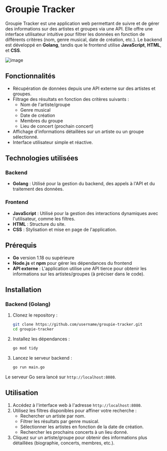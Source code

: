 # Groupie Tracker

Groupie Tracker est une application web permettant de suivre et de gérer des informations sur des artistes et groupes via une API. Elle offre une interface utilisateur intuitive pour filtrer les données en fonction de différents critères (nom, genre musical, date de création, etc.). Le backend est développé en **Golang**, tandis que le frontend utilise **JavaScript**, **HTML**, et **CSS**.

![image](https://github.com/user-attachments/assets/fca263b6-60ab-479d-8946-1dd7caed1456)

## Fonctionnalités

- Récupération de données depuis une API externe sur des artistes et groupes.
- Filtrage des résultats en fonction des critères suivants :
  - Nom de l'artiste/groupe
  - Genre musical
  - Date de création
  - Membres du groupe
  - Lieu de concert (prochain concert)
- Affichage d'informations détaillées sur un artiste ou un groupe sélectionné.
- Interface utilisateur simple et réactive.

## Technologies utilisées

### Backend
- **Golang** : Utilisé pour la gestion du backend, des appels à l'API et du traitement des données.
  
### Frontend
- **JavaScript** : Utilisé pour la gestion des interactions dynamiques avec l'utilisateur, comme les filtres.
- **HTML** : Structure du site.
- **CSS** : Stylisation et mise en page de l'application.

## Prérequis

- **Go** version 1.18 ou supérieure
- **Node.js** et **npm** pour gérer les dépendances du frontend
- **API externe** : L'application utilise une API tierce pour obtenir les informations sur les artistes/groupes (à préciser dans le code).

## Installation

### Backend (Golang)
1. Clonez le repository :
    ```bash
    git clone https://github.com/username/groupie-tracker.git
    cd groupie-tracker
    ```

2. Installez les dépendances :
    ```bash
    go mod tidy
    ```

3. Lancez le serveur backend :
    ```bash
    go run main.go
    ```

Le serveur Go sera lancé sur `http://localhost:8080`.

## Utilisation

1. Accédez à l'interface web à l'adresse `http://localhost:8080`.
2. Utilisez les filtres disponibles pour affiner votre recherche :
   - Rechercher un artiste par nom.
   - Filtrer les résultats par genre musical.
   - Sélectionner les artistes en fonction de la date de création.
   - Rechercher les prochains concerts à un lieu donné.
3. Cliquez sur un artiste/groupe pour obtenir des informations plus détaillées (biographie, concerts, membres, etc.).
